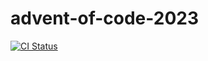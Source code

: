 # advent-of-code-2023

[![CI Status](https://github.com/pokorm23/advent-of-code-2023/workflows/.NET/badge.svg)](https://github.com/pokorm23/advent-of-code-2023/actions)
